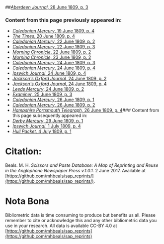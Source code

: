 ##[*Aberdeen Journal*, 28 June 1809, p. 3](https://mhbeals.github.io/sap_html/Aberdeen-Journal/Aberdeen-Journal-28-June-1809-p-3)

### Content from this page previously appeared in:
+ [*Caledonian Mercury*, 19 June 1809, p. 4](https://mhbeals.github.io/sap_html/Caledonian-Mercury/Caledonian-Mercury-19-June-1809-p-4)
+ [*The Times*, 20 June 1809, p. 4](https://mhbeals.github.io/sap_html/The-Times/The-Times-20-June-1809-p-4)
+ [*Caledonian Mercury*, 22 June 1809, p. 2](https://mhbeals.github.io/sap_html/Caledonian-Mercury/Caledonian-Mercury-22-June-1809-p-2)
+ [*Caledonian Mercury*, 22 June 1809, p. 3](https://mhbeals.github.io/sap_html/Caledonian-Mercury/Caledonian-Mercury-22-June-1809-p-3)
+ [*Morning Chronicle*, 22 June 1809, p. 2](https://mhbeals.github.io/sap_html/Morning-Chronicle/Morning-Chronicle-22-June-1809-p-2)
+ [*Morning Chronicle*, 23 June 1809, p. 2](https://mhbeals.github.io/sap_html/Morning-Chronicle/Morning-Chronicle-23-June-1809-p-2)
+ [*Caledonian Mercury*, 24 June 1809, p. 3](https://mhbeals.github.io/sap_html/Caledonian-Mercury/Caledonian-Mercury-24-June-1809-p-3)
+ [*Caledonian Mercury*, 24 June 1809, p. 4](https://mhbeals.github.io/sap_html/Caledonian-Mercury/Caledonian-Mercury-24-June-1809-p-4)
+ [*Ipswich Journal*, 24 June 1809, p. 4](https://mhbeals.github.io/sap_html/Ipswich-Journal/Ipswich-Journal-24-June-1809-p-4)
+ [*Jackson's Oxford Journal*, 24 June 1809, p. 2](https://mhbeals.github.io/sap_html/Jackson's-Oxford-Journal/Jackson's-Oxford-Journal-24-June-1809-p-2)
+ [*Jackson's Oxford Journal*, 24 June 1809, p. 4](https://mhbeals.github.io/sap_html/Jackson's-Oxford-Journal/Jackson's-Oxford-Journal-24-June-1809-p-4)
+ [*Leeds Mercury*, 24 June 1809, p. 2](https://mhbeals.github.io/sap_html/Leeds-Mercury/Leeds-Mercury-24-June-1809-p-2)
+ [*Examiner*, 25 June 1809, p. 3](https://mhbeals.github.io/sap_html/Examiner/Examiner-25-June-1809-p-3)
+ [*Caledonian Mercury*, 26 June 1809, p. 1](https://mhbeals.github.io/sap_html/Caledonian-Mercury/Caledonian-Mercury-26-June-1809-p-1)
+ [*Caledonian Mercury*, 26 June 1809, p. 2](https://mhbeals.github.io/sap_html/Caledonian-Mercury/Caledonian-Mercury-26-June-1809-p-2)
+ [*Hampshire Portsmouth Telegraph*, 26 June 1809, p. 4](https://mhbeals.github.io/sap_html/Hampshire-Portsmouth-Telegraph/Hampshire-Portsmouth-Telegraph-26-June-1809-p-4)### Content from this page subsequently appeared in:
+ [*Derby Mercury*, 29 June 1809, p. 1](https://mhbeals.github.io/sap_html/Derby-Mercury/Derby-Mercury-29-June-1809-p-1)
+ [*Ipswich Journal*, 1 July 1809, p. 4](https://mhbeals.github.io/sap_html/Ipswich-Journal/Ipswich-Journal-1-July-1809-p-4)
+ [*Hull Packet*, 4 July 1809, p. 1](https://mhbeals.github.io/sap_html/Hull-Packet/Hull-Packet-4-July-1809-p-1)
                    
# Citation: 

Beals. M. H. *Scissors and Paste Database: A Map of Reprinting and Reuse in the Anglophone Newspaper Press v.1.0.1.* 2 June 2017. Available at [https://github.com/mhbeals/sap_reprints/](https://github.com/mhbeals/sap_reprints/). 
                    
# Nota Bona

Bibliometric data is time consuming to produce but benefits us all. Please remember to cite or acknowledge this and any other bibliometric data you use in your research. All data is available CC-BY 4.0 at [https://github.com/mhbeals/sap_reprints](https://github.com/mhbeals/sap_reprints)